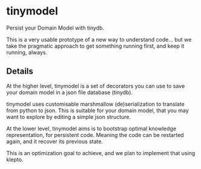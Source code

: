 # tinymodel
Persist your Domain Model with tinydb.

This is a very usable prototype of a new way to understand code... but we take the pragmatic approach to get something running first, and keep it running, always.

## Details
At the higher level, tinymodel is a set of decorators you can use to save your domain model in a json file database (tinydb).

tinymodel uses customisable marshmallow (de)serialization to translate from python to json.
This is suitable for your domain model, that you may want to explore by editing a simple json structure.

At the lower level, tinymodel aims is to bootstrap optimal knowledge representation, for persistent code.
Meaning the code can be restarted again, and it recover its previous state.

This is an optimization goal to achieve, and we plan to implement that using klepto.


